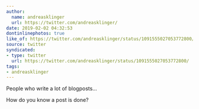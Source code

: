 ```yaml
---
author:
  name: andreasklinger
  url: https://twitter.com/andreasklinger/
date: 2019-02-02 04:32:53
dontinlinephotos: true
like_of: https://twitter.com/andreasklinger/status/1091555027053772800/
source: twitter
syndicated:
- type: twitter
  url: https://twitter.com/andreasklinger/status/1091555027053772800/
tags:
- andreasklinger
---
```


People who write a lot of blogposts…



How do you know a post is done?